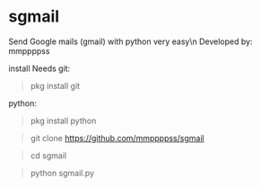 # sgmail
Send Google mails (gmail) with python very easy\n
Developed by: mmppppss

install
Needs 
git: 
>pkg install git

python:

>pkg install python

>git clone https://github.com/mmppppss/sgmail

>cd sgmail

>python sgmail.py


